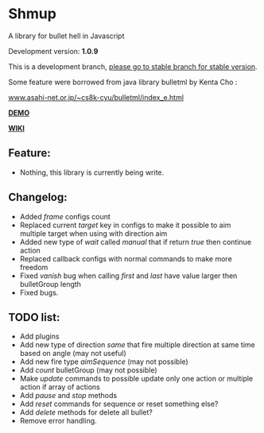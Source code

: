 # Shmup
A library for bullet hell in Javascript

Development version: **1.0.9**

This is a development branch, [please go to stable branch for stable version](https://github.com/Trung0246/Shmup/tree/stable).

Some feature were borrowed from java library bulletml by Kenta Cho :

www.asahi-net.or.jp/~cs8k-cyu/bulletml/index_e.html

[**DEMO**](http://codepen.io/Trung0246/pen/EgAyRZ)

[**WIKI**](https://github.com/Trung0246/Shmup/wiki)

## Feature:
* Nothing, this library is currently being write.

## Changelog:
* Added *frame* configs count
* Replaced current *target* key in configs to make it possible to aim multiple target when using with direction aim
* Added new type of *wait* called *manual* that if return *true* then continue action
* Replaced callback configs with normal commands to make more freedom
* Fixed *vanish* bug when calling *first* and *last* have value larger then bulletGroup length
* Fixed bugs.

## TODO list:
* Add plugins
* Add new type of direction *same* that fire multiple direction at same time based on angle (may not useful)
* Add new fire type *aimSequence* (may not possible)
* Add *count* bulletGroup (may not possible)
* Make *update* commands to possible update only one action or multiple action if array of actions
* Add *pause* and *stop* methods
* Add *reset* commands for sequence or reset something else?
* Add *delete* methods for delete all bullet?
* Remove error handling.
